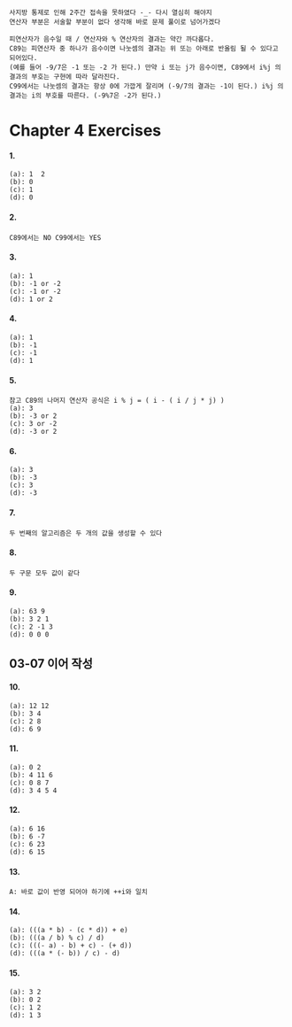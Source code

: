 ```사지방 통제로 인해 2주간 접속을 못하였다 -_- 다시 열심히 해야지```  
```연산자 부분은 서술할 부분이 없다 생각해 바로 문제 풀이로 넘어가겠다```

```
피연산자가 음수일 때 / 연산자와 % 연산자의 결과는 약간 까다롭다.  
C89는 피연산자 중 하나가 음수이면 나눗셈의 결과는 위 또는 아래로 반올림 될 수 있다고 되어있다.  
(예를 들어 -9/7은 -1 또는 -2 가 된다.) 만약 i 또는 j가 음수이면, C89에서 i%j 의 결과의 부호는 구현에 따라 달라진다.  
C99에서는 나눗셈의 결과는 항상 0에 가깝게 잘리며 (-9/7의 결과는 -1이 된다.) i%j 의 결과는 i의 부호를 따른다. (-9%7은 -2가 된다.)
```

# Chapter 4 Exercises
#### 1.
```
(a): 1  2  
(b): 0
(c): 1
(d): 0
```

#### 2.
```
C89에서는 NO C99에서는 YES
```

#### 3.
```
(a): 1
(b): -1 or -2
(c): -1 or -2
(d): 1 or 2
```

#### 4.
```
(a): 1
(b): -1
(c): -1
(d): 1
```

#### 5.
```
참고 C89의 나머지 연산자 공식은 i % j = ( i - ( i / j * j) )
(a): 3
(b): -3 or 2
(c): 3 or -2
(d): -3 or 2
```

#### 6.
```
(a): 3
(b): -3
(c): 3
(d): -3
```

#### 7.
```
두 번째의 알고리즘은 두 개의 값을 생성할 수 있다
```

#### 8.
```
두 구문 모두 값이 같다
```

#### 9.
```
(a): 63 9
(b): 3 2 1
(c): 2 -1 3
(d): 0 0 0
```
## 03-07 이어 작성

#### 10.
```
(a): 12 12
(b): 3 4
(c): 2 8
(d): 6 9
```

#### 11.
```
(a): 0 2
(b): 4 11 6
(c): 0 8 7
(d): 3 4 5 4
```

#### 12.
```
(a): 6 16
(b): 6 -7
(c): 6 23
(d): 6 15
```

#### 13.
```
A: 바로 값이 반영 되어야 하기에 ++i와 일치
```

#### 14.
```
(a): (((a * b) - (c * d)) + e)
(b): (((a / b) % c) / d)
(c): (((- a) - b) + c) - (+ d))
(d): (((a * (- b)) / c) - d)
```

#### 15.
```
(a): 3 2
(b): 0 2
(c): 1 2
(d): 1 3
```
